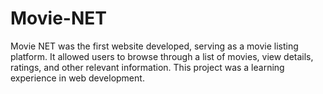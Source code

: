 # Movie-NET
Movie NET was the first website developed, serving as a movie listing platform. It allowed users to browse through a list of movies, view details, ratings, and other relevant information. This project was a learning experience in web development.
